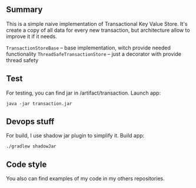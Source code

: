 ## Summary

This is a simple naive implementation of Transactional Key Value Store. It's create a copy of all data for every new
transaction, but architecture allow to improve it if it needs.

`TransactionStoreBase` – base implementation, witch provide needed functionality
`ThreadSafeTransactionStore` – just a decorator with provide thread safety

## Test

For testing, you can find jar in /artifact/transaction.
Launch app:

```
java -jar transaction.jar
```

## Devops stuff

For build, I use shadow jar plugin to simplify it.
Build app:

```
./gradlew shadowJar
```

## Code style 

You also can find examples of my code in my others repositories.
